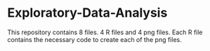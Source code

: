 # Exploratory-Data-Analysis
This repository contains 8 files. 4 R files and 4 png files.
Each R file contains the necessary code to create each of the png files.
